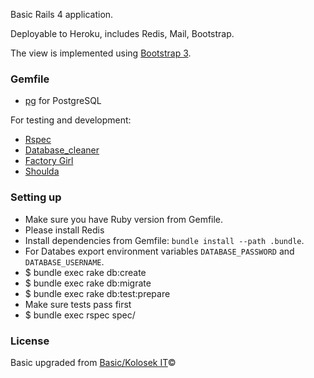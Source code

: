 Basic Rails 4 application.

Deployable to Heroku, includes Redis, Mail, Bootstrap.

The view is implemented using [Bootstrap 3](http://getbootstrap.com/).

### Gemfile

- [pg](http://rubygems.org/gems/pg) for PostgreSQL

For testing and development:

- [Rspec](https://github.com/dchelimsky/rspec)
- [Database_cleaner](https://github.com/bmabey/database_cleaner)
- [Factory Girl](https://github.com/thoughtbot/factory_girl_rails)
- [Shoulda](https://github.com/thoughtbot/shoulda)

### Setting up

- Make sure you have Ruby version from Gemfile.
- Please install Redis
- Install dependencies from Gemfile: `bundle install --path .bundle`.
- For Databes export environment variables `DATABASE_PASSWORD` and `DATABASE_USERNAME`.
- $ bundle exec rake db:create
- $ bundle exec rake db:migrate
- $ bundle exec rake db:test:prepare
- Make sure tests pass first
- $ bundle exec rspec spec/

### License

Basic upgraded from [Basic/Kolosek IT](https://github.com/kolosek/basic)©
